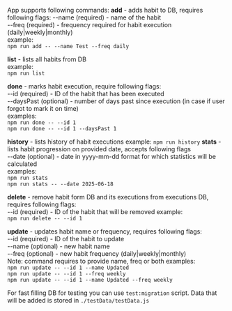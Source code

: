 App supports following commands:
**add** - adds habit to DB, requires following flags:
--name (required) - name of the habit  
--freq (required) - frequency required for habit execution (daily|weekly|monthly)  
example:  
`npm run add -- --name Test --freq daily`  
  
**list** - lists all habits from DB  
example:  
`npm run list`  

**done** - marks habit execution, require following flags:  
--id (required) - ID of the habit that has been executed  
--daysPast (optional) - number of days past since execution (in case if user forgot to mark it on time)  
examples:  
    `npm run done -- --id 1`  
    `npm run done -- --id 1 --daysPast 1`  

**history** - lists history of habit executions
example:
    `npm run history`
**stats** - lists habit progression on provided date, accepts following flags  
--date (optional) - date in yyyy-mm-dd format for which statistics will be calculated  
examples:  
`npm run stats`  
`npm run stats -- --date 2025-06-18`  

**delete** - remove habit form DB and its executions from executions DB, requires following flags:  
--id (required) - ID of the habit that will be removed
example:  
`npm run delete -- --id 1`

**update** - updates habit name or frequency, requires following flags:  
--id (required) - ID of the habit to update  
--name (optional) - new habit name   
--freq (optional) - new habit frequency (daily|weekly|monthly)    
Note: command requires to provide name, freq or both
examples:  
`npm run update -- --id 1 --name Updated`  
`npm run update -- --id 1 --freq weekly`  
`npm run update -- --id 1 --name Updated --freq weekly`  


For fast filling DB for testing you can use `test:migration` script. Data that will be added is stored in `./testData/testData.js`